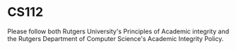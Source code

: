 # CS112
Please follow both Rutgers University's Principles of Academic integrity and the Rutgers Department of Computer Science's Academic Integrity Policy.
